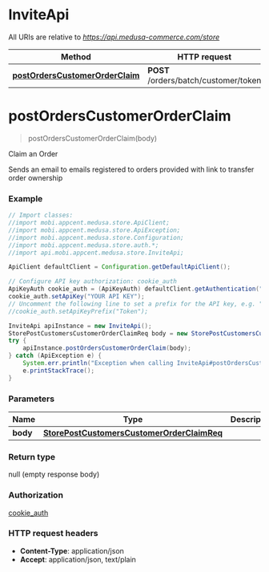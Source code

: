 # InviteApi

All URIs are relative to *https://api.medusa-commerce.com/store*

Method | HTTP request | Description
------------- | ------------- | -------------
[**postOrdersCustomerOrderClaim**](InviteApi.md#postOrdersCustomerOrderClaim) | **POST** /orders/batch/customer/token | Claim an Order

<a name="postOrdersCustomerOrderClaim"></a>
# **postOrdersCustomerOrderClaim**
> postOrdersCustomerOrderClaim(body)

Claim an Order

Sends an email to emails registered to orders provided with link to transfer order ownership

### Example
```java
// Import classes:
//import mobi.appcent.medusa.store.ApiClient;
//import mobi.appcent.medusa.store.ApiException;
//import mobi.appcent.medusa.store.Configuration;
//import mobi.appcent.medusa.store.auth.*;
//import api.mobi.appcent.medusa.store.InviteApi;

ApiClient defaultClient = Configuration.getDefaultApiClient();

// Configure API key authorization: cookie_auth
ApiKeyAuth cookie_auth = (ApiKeyAuth) defaultClient.getAuthentication("cookie_auth");
cookie_auth.setApiKey("YOUR API KEY");
// Uncomment the following line to set a prefix for the API key, e.g. "Token" (defaults to null)
//cookie_auth.setApiKeyPrefix("Token");

InviteApi apiInstance = new InviteApi();
StorePostCustomersCustomerOrderClaimReq body = new StorePostCustomersCustomerOrderClaimReq(); // StorePostCustomersCustomerOrderClaimReq | 
try {
    apiInstance.postOrdersCustomerOrderClaim(body);
} catch (ApiException e) {
    System.err.println("Exception when calling InviteApi#postOrdersCustomerOrderClaim");
    e.printStackTrace();
}
```

### Parameters

Name | Type | Description  | Notes
------------- | ------------- | ------------- | -------------
 **body** | [**StorePostCustomersCustomerOrderClaimReq**](StorePostCustomersCustomerOrderClaimReq.md)|  | [optional]

### Return type

null (empty response body)

### Authorization

[cookie_auth](../README.md#cookie_auth)

### HTTP request headers

 - **Content-Type**: application/json
 - **Accept**: application/json, text/plain

